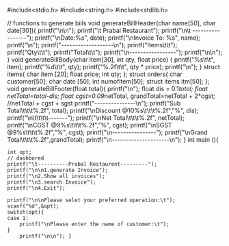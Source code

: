 #include<stdio.h>
#include<string.h>
#include<stdlib.h>

// functions to generate biils
void generateBillHeader(char name[50], char date[30]){
printf("\n\n");
printf("\t Prabal Restaurant");
printf("\n\t  -----------------");
printf("\nDate:%s", date);
printf("\nInvoice To: %s", name);
printf("\n");
printf("-------------------\n");
printf("Items\t\t");
printf("Qty\t\t");
printf("Total\t\t");
printf("\n-----------------");
printf("\n\n");
}
void generateBillBody(char item[30], int qty, float price) {
printf("%s\t\t", item);
printf("%d\t\t", qty);
printf("%.2f\t\t", qty * price);
printf("\n");
}
struct items{
	char item [20];
	float price;
	int qty;
};
 struct orders{
 	char customer[50];
 	char date [50];
 	int numofitem[50];
 	struct items itm[50]; 
 };
void generateBillFooter(float total){
printf("\n");
float dis = 0.1*total;
float netTotal=total-dis;
float cgst=0.09*netTotal, grandTotal=netTotal + 2*cgst; //netTotal + cgst + sgst
printf("---------------\n");
printf("Sub Total\t\t\t%.2f", total);
printf("\nDiscount @10%s\t\t\t%.2f","%", dis);
printf("\n\t\t\t\t-------");
printf("\nNet Total\t\t\t%.2f", netTotal);
printf("\nCGST @9%s\t\t\t%.2f","%", cgst);
printf("\nSGST @9%s\t\t\t%.2f","%", cgst);
printf("\n----------------");
printf("\nGrand Total\t\t\t%.2f",grandTotal);
printf("\n---------------------\n");
}
int main (){
	
	int opt;
	// dashbored
	printf("\t----------Prabal Restaurent---------");
	printf("\n\n1.generate Invoice");
	printf("\n2.Show all invoices");
	printf("\n3.search Invoice");
	printf("\n4.Exit");
	
	printf("\n\nPlease selet your preferred operation:\t");
	scanf("%d",&opt);
	switch(opt){
	case 1:
		printf("\nPlease enter the name of customer:\t");
	}
		printf("\n\n"); }
